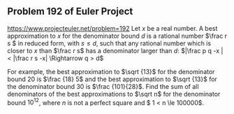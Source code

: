 ## Problem 192 of Euler Project 
https://www.projecteuler.net/problem=192
Let $x$ be a real number.
A best approximation to $x$ for the denominator bound $d$ is a rational number $\frac r s $  in reduced form, with $s \le d$, such that any rational number which is closer to $x$ than $\frac r s$ has a denominator larger than $d$:
 $|\frac p q -x | < |\frac r s -x| \Rightarrow q > d$

For example, the best approximation to $\sqrt {13}$ for the denominator bound 20 is $\frac {18} 5$ and the best approximation to $\sqrt {13}$ for the denominator bound 30 is $\frac {101}{28}$.
Find the sum of all denominators of the best approximations to $\sqrt n$ for the denominator bound $10^{12}$, where $n$ is not a perfect square and $ 1 < n \le 100000$.